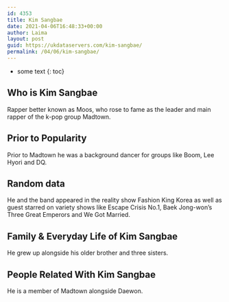 ```yaml
---
id: 4353
title: Kim Sangbae
date: 2021-04-06T16:48:33+00:00
author: Laima
layout: post
guid: https://ukdataservers.com/kim-sangbae/
permalink: /04/06/kim-sangbae/
---
```


* some text
{: toc}


## Who is Kim Sangbae
                  
                  
                  
Rapper better known as Moos, who rose to fame as the leader and main rapper of the k-pop group Madtown.
                  
              
            
              
            
                
                
                
## Prior to Popularity
                  
                  
                  
Prior to Madtown he was a background dancer for groups like Boom, Lee Hyori and DQ.
                  
              
            
              
            
                
                
                
## Random data
                  
                  
                  
He and the band appeared in the reality show Fashion King Korea as well as guest starred on variety shows like Escape Crisis No.1, Baek Jong-won&#8217;s Three Great Emperors and We Got Married.
                  
              
            
              
            
                
                
                
## Family & Everyday Life of Kim Sangbae
                  
                  
                  
He grew up alongside his older brother and three sisters.
                  
              
            
              
            
                
                
                
## People Related With Kim Sangbae
                  
                  
                  
He is a member of Madtown alongside Daewon.
                  
              
            
              
            
                
              
            
              
              
            
            
              
            
          
          
          